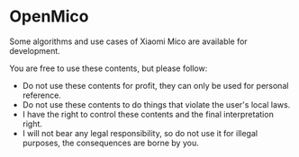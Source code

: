 # OpenMico
Some algorithms and use cases of Xiaomi Mico are available for development.

You are free to use these contents, but please follow:
- Do not use these contents for profit, they can only be used for personal reference.
- Do not use these contents to do things that violate the user's local laws.
- I have the right to control these contents and the final interpretation right.
- I will not bear any legal responsibility, so do not use it for illegal purposes, the consequences are borne by you.